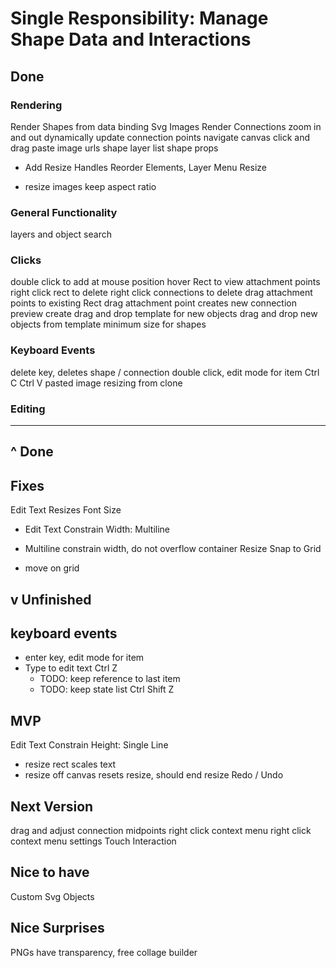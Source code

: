 # Single Responsibility: Manage Shape Data and Interactions

## Done

### Rendering
Render Shapes from data binding
Svg Images
Render Connections
zoom in and out
dynamically update connection points
navigate canvas click and drag
paste image urls
shape layer list
shape props
+ Add Resize Handles
Reorder Elements, Layer Menu
Resize
- resize images keep aspect ratio

### General Functionality
layers and object search

### Clicks
double click to add at mouse position
hover Rect to view attachment points
right click rect to delete
right click connections to delete
drag attachment points to existing Rect
drag attachment point creates new connection preview
create drag and drop template for new objects
drag and drop new objects from template
minimum size for shapes

### Keyboard Events
delete key, deletes shape / connection
double click, edit mode for item
Ctrl C
Ctrl V
  pasted image resizing from clone

### Editing
---

## ^ Done

## Fixes
Edit Text Resizes Font Size
+ Edit Text Constrain Width: Multiline
- Multiline constrain width, do not overflow container
Resize Snap to Grid
+ move on grid

## v Unfinished

## keyboard events
+ enter key, edit mode for item
+ Type to edit text
Ctrl Z
  - TODO: keep reference to last item
  - TODO: keep state list
Ctrl Shift Z

## MVP
Edit Text Constrain Height: Single Line
  - resize rect scales text
  - resize off canvas resets resize, should end resize
Redo / Undo

## Next Version
drag and adjust connection midpoints
right click context menu
right click context menu settings
Touch Interaction

## Nice to have
Custom Svg Objects

## Nice Surprises
PNGs have transparency, free collage builder